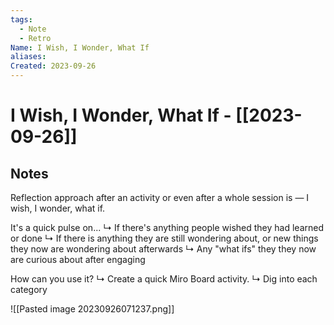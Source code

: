 ```yaml
---
tags:
  - Note
  - Retro
Name: I Wish, I Wonder, What If
aliases: 
Created: 2023-09-26
---
```

# I Wish, I Wonder, What If - [[2023-09-26]]
## Notes

Reflection approach after an activity or even after a whole session is — I wish, I wonder, what if.

It's a quick pulse on...
↳ If there's anything people wished they had learned or done
↳ If there is anything they are still wondering about, or new things they now are wondering about afterwards
↳ Any "what ifs" they they now are curious about after engaging

How can you use it?
↳ Create a quick Miro Board activity.
↳ Dig into each category

![[Pasted image 20230926071237.png]]